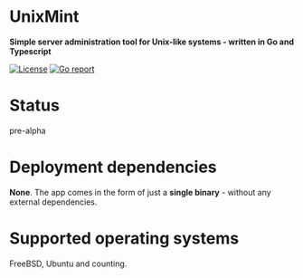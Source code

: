 # UnixMint
**Simple server administration tool for Unix-like systems - written in Go and Typescript**  
  
[![License](https://img.shields.io/github/license/evdnx/unixmint)](https://github.com/evdnx/unixmint/blob/main/LICENSE)
[![Go report](https://goreportcard.com/badge/github.com/evdnx/unixmint)](https://goreportcard.com/report/github.com/evdnx/unixmint)

# Status
pre-alpha

# Deployment dependencies
**None**. The app comes in the form of just a **single binary** - without any external dependencies.

# Supported operating systems
FreeBSD, Ubuntu and counting.
